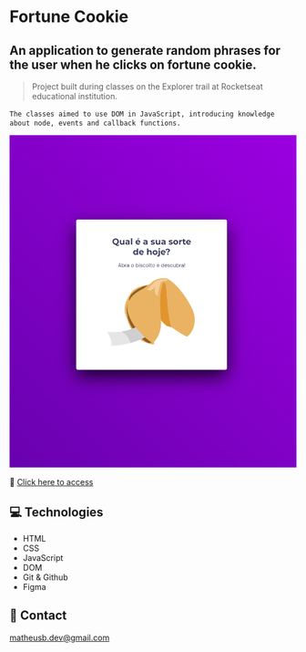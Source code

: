 # Fortune Cookie

## An application to generate random phrases for the user when he clicks on fortune cookie.

> Project built during classes on the Explorer trail at Rocketseat educational institution.
    
    The classes aimed to use DOM in JavaScript, introducing knowledge about node, events and callback functions.

![preview](./.github/preview.png)

🔗 [Click here to access](https://matheusborgesdev.github.io/Biscoito-da-Sorte/)

## 💻 Technologies

- HTML
- CSS
- JavaScript
- DOM
- Git & Github
- Figma

## 📧 Contact

matheusb.dev@gmail.com

